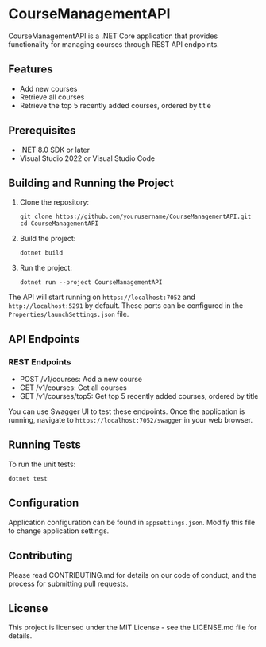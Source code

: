 # CourseManagementAPI

CourseManagementAPI is a .NET Core application that provides functionality for managing courses through REST API endpoints.

## Features

- Add new courses
- Retrieve all courses
- Retrieve the top 5 recently added courses, ordered by title

## Prerequisites

- .NET 8.0 SDK or later
- Visual Studio 2022 or Visual Studio Code

## Building and Running the Project

1. Clone the repository:
   ```
   git clone https://github.com/yourusername/CourseManagementAPI.git
   cd CourseManagementAPI
   ```

2. Build the project:
   ```
   dotnet build
   ```

3. Run the project:
   ```
   dotnet run --project CourseManagementAPI
   ```

The API will start running on `https://localhost:7052` and `http://localhost:5291` by default. These ports can be configured in the `Properties/launchSettings.json` file.

## API Endpoints

### REST Endpoints

- POST /v1/courses: Add a new course
- GET /v1/courses: Get all courses
- GET /v1/courses/top5: Get top 5 recently added courses, ordered by title

You can use Swagger UI to test these endpoints. Once the application is running, navigate to `https://localhost:7052/swagger` in your web browser.

## Running Tests

To run the unit tests:

```
dotnet test
```

## Configuration

Application configuration can be found in `appsettings.json`. Modify this file to change application settings.

## Contributing

Please read CONTRIBUTING.md for details on our code of conduct, and the process for submitting pull requests.

## License

This project is licensed under the MIT License - see the LICENSE.md file for details.
